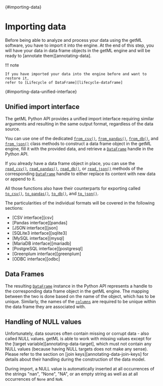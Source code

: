 [](){#importing-data}
# Importing data

Before being able to analyze and process your data using the getML software,
you have to import it into the engine. At the end of this step, you will have
your data in data frame objects in the getML engine and will be ready to
[annotate them][annotating-data].

!!! note

    If you have imported your data into the engine before and want to restore it,
    refer to [Lifecycle of DataFrame][lifecycle-dataframe]

[](){#importing-data-unified-interface}
## Unified import interface

The getML Python API provides a unified import interface requiring
similar arguments and resulting in the same output format, regardless
of the data source.

You can use one of the dedicated
[`from_csv()`](getml/data/DataFrame/from_csv),
[`from_pandas()`](getml/data/DataFrame/from_pandas),
[`from_db()`](getml/data/DataFrame/from_db), and
[`from_json()`](getml/data/DataFrame/from_json) class methods to construct a
data frame object in the getML engine, fill it with the provided data,
and retrieve a [`DataFrame`](getml/data/DataFrame) handle in the Python
API. 

If you already have a data frame object in place, you
can use the [`read_csv()`](getml/data/DataFrame/read_csv),
[`read_pandas()`](getml/data/DataFrame/read_pandas),
[`read_db()`](getml/data/DataFrame/read_db), or
[`read_json()`](getml/data/DataFrame/read_json) methods of the corresponding
[`DataFrame`](getml/data/DataFrame) handle to either replace its content
with new data or append to it.

All those functions also have their counterparts for exporting called
[`to_csv()`](getml/data/DataFrame/to_csv),
[`to_pandas()`](getml/data/DataFrame/to_pandas),
[`to_db()`](getml/data/DataFrame/to_db), and
[`to_json()`](getml/data/DataFrame/to_json).

The particularities of the individual formats will be covered in the
following sections:

- [CSV interface][csv]
- [Pandas interface][pandas]
- [JSON interface][json]
- [SQLite3 interface][sqlite3]
- [MySQL interface][mysql]
- [MariaDB interface][mariadb]
- [PostgreSQL interface][postgresql]
- [Greenplum interface][greenplum]
- [ODBC interface][odbc]


## Data Frames

The resulting [`DataFrame`](getml/data/DataFrame) instance in the Python
API represents a handle to the corresponding data frame object in the
getML engine. The mapping between the two is done based on
the name of the object, which has to be unique. Similarly, the names of 
the [`columns`](getml/data/columns) are required to be
unique within the data frame they are associated with.

## Handling of NULL values

Unfortunately, data sources often 
contain missing or corrupt data - also called NULL
values. getML is able to work with missing values except for the
[target variable][annotating-data-target], which must not
contain any NULL values (because having NULL targets does not
make any sense). Please refer to the section on 
[join keys][annotating-data-join-keys] for
details about their handling during the construction of the data
model.

During import, a NULL value is automatically inserted at all
occurrences of the strings "nan", "None", "NA", or an empty string as
well as at all occurrences of `None` and `NaN`.
